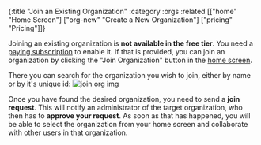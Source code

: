 {:title "Join an Existing Organization"
 :category :orgs
 :related [["home" "Home Screen"]
           ["org-new" "Create a New Organization"]
	   ["pricing" "Pricing"]]}

Joining an existing organization is **not available in the free tier**.  You
need a [paying subscription](pricing) to enable it.  If that is provided, you can join
an organization by clicking the "Join Organization" button in the [home screen](home).

There you can search for the organization you wish to join, either by name or
by it's unique id:
![join org img](/img/join-1.png "screenshot")

Once you have found the desired organization, you need to send a **join request**.
This will notify an administrator of the target organization, who then has to
**approve your request**.  As soon as that has happened, you will be able to select
the organization from your home screen and collaborate with other users in that
organization.
